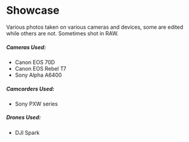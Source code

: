 # Showcase

Various photos taken on various cameras and devices, some are edited while others are not. Sometimes shot in RAW.

##### Cameras Used:
- Canon EOS 70D
- Canon EOS Rebel T7
- Sony Alpha A6400

##### Camcorders Used:
- Sony PXW series

##### Drones Used:
- DJI Spark
